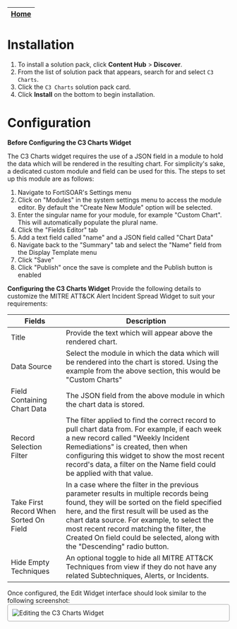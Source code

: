 | [Home](../README.md) |
|--------------------------------------------|

# Installation

1. To install a solution pack, click **Content Hub** > **Discover**.
2. From the list of solution pack that appears, search for and select `C3 Charts`.
3. Click the `C3 Charts` solution pack card.
4. Click **Install** on the bottom to begin installation.

# Configuration

**Before Configuring the C3 Charts Widget**

The C3 Charts widget requires the use of a JSON field in a module to hold the data which will be rendered in the resulting chart. For simplicity's sake, a dedicated custom module and field can be used for this. The steps to set up this module are as follows:

1. Navigate to FortiSOAR's Settings menu
2. Click on "Modules" in the system settings menu to access the module editor. By default the "Create New Module" option will be selected.
3. Enter the singular name for your module, for example "Custom Chart". This will automatically populate the plural name.
4. Click the "Fields Editor" tab
5. Add a text field called "name" and a JSON field called "Chart Data"
6. Navigate back to the "Summary" tab and select the "Name" field from the Display Template menu
7. Click "Save"
8. Click "Publish" once the save is complete and the Publish button is enabled

**Configuring the C3 Charts Widget**
Provide the following details to customize the MITRE ATT&CK Alert Incident Spread Widget to suit your requirements:

| Fields     | Description                              |
| ---------- | ---------------------------------------- |
| Title      | Provide the text which will appear above the rendered chart. |
| Data Source | Select the module in which the data which will be rendered into the chart is stored. Using the example from the above section, this would be "Custom Charts" |
| Field Containing Chart Data | The JSON field from the above module in which the chart data is stored. |
| Record Selection Filter | The filter applied to find the correct record to pull chart data from. For example, if each week a new record called "Weekly Incident Remediations" is created, then when configuring this widget to show the most recent record's data, a filter on the Name field could be applied with that value. |
| Take First Record When Sorted On Field | In a case where the filter in the previous parameter results in multiple records being found, they will be sorted on the field specified here, and the first result will be used  as the chart data source. For example, to select the most recent record matching the filter, the Created On field could be selected, along with the "Descending" radio button. |
| Hide Empty Techniques | An optional toggle to hide all MITRE ATT&CK Techniques from view if they do not have any related Subtechniques, Alerts, or Incidents. |

Once configured, the Edit Widget interface should look similar to the following screenshot:
<img src="raw.githubusercontent.com/fortinet-fortisoar/widget-c3-charts/develop/docs/res/widget_configuration.png" alt="Editing the C3 Charts Widget" style="border: 1px solid #A9A9A9; border-radius: 4px; padding: 10px; display: block;  margin-left: auto; margin-right: auto;">
